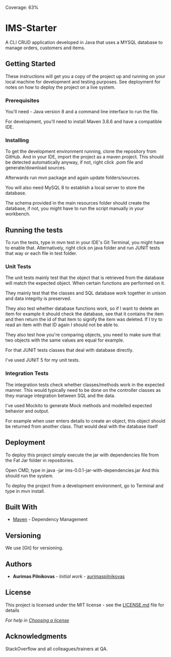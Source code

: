 Coverage: 63%
# IMS-Starter

A CLI CRUD application developed in Java that uses a MYSQL database to manage orders, customers and items.

## Getting Started
These instructions will get you a copy of the project up and running on your local machine for development
and testing purposes. See deployment for notes on how to deploy the project on a live system.

### Prerequisites

You'll need - Java version 8 and a command line interface to run the file.

For development, you'll need to install Maven 3.8.6 and have a compatible IDE.

### Installing

To get the development environment running, clone the repository from GitHub. And in your IDE, import the project
as a maven project. This should be detected automatically anyway, if not, right click .pom file and 
generate/download sources.

Afterwards run mvn package and again update folders/sources.

You will also need MySQL 8 to establish a local server to store the database. 

The schema provided in the main resources folder should create the database, if not, you might have
to run the script manually in your workbench. 

## Running the tests

To run the tests, type in mvn test in your IDE's Git Terminal, you might have to enable that.
Alternatively, right click on java folder and run JUNIT tests that way or each file in test folder.

### Unit Tests 

The unit tests mainly test that the object that is retrieved from the database will match the expected object. 
When certain functions are performed on it.

They mainly test that the classes and SQL database work together in unison and data integrity is preserved.

They also test whether database functions work, so if I want to delete an item for example
it should check the database, see that it contains the item and then return the id of that item to signify
the item was deleted. If I try to read an item with that ID again I should not be able to. 

They also test how you're comparing objects, you need to make sure that two objects with the same values
are equal for example.

For that JUNIT tests classes that deal with database directly. 

I've used JUNIT 5 for my unit tests.  

### Integration Tests 

The integration tests check whether classes/methods work in the expected manner. This would typically need to be
done on the controller classes as they manage integration between SQL and the data. 

I've used Mockito to generate Mock methods and modelled expected behavior and output.

For example when user enters details to create an object, this object should be returned from another class. That
would deal with the database itself

## Deployment

To deploy this project simply execute the jar with dependencies file from the Fat Jar folder in repositories.

Open CMD, type in java -jar ims-0.0.1-jar-with-dependencies.jar And this should run the system.

To deploy the project from a development environment, go to Terminal and type in mvn install. 

## Built With

* [Maven](https://maven.apache.org/) - Dependency Management

## Versioning

We use [Git] for versioning.

## Authors

* **Aurimas Pilnikovas** - *Initial work* - [aurimaspilnikovas](https://github.com/auris48)

## License

This project is licensed under the MIT license - see the [LICENSE.md](LICENSE.md) file for details 

*For help in [Choosing a license](https://choosealicense.com/)*

## Acknowledgments

StackOverflow and all colleagues/trainers at QA. 
